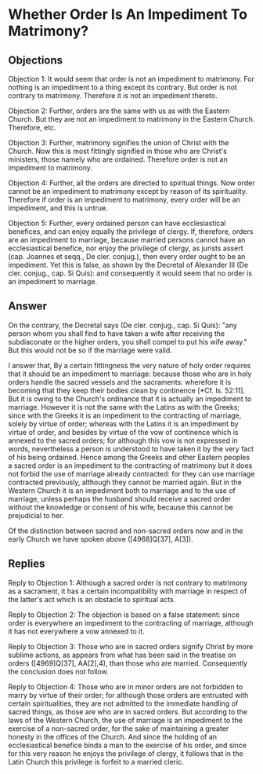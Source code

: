 # Whether Order Is An Impediment To Matrimony?

## Objections

Objection 1: It would seem that order is not an impediment to matrimony. For nothing is an impediment to a thing except its contrary. But order is not contrary to matrimony. Therefore it is not an impediment thereto.

Objection 2: Further, orders are the same with us as with the Eastern Church. But they are not an impediment to matrimony in the Eastern Church. Therefore, etc.

Objection 3: Further, matrimony signifies the union of Christ with the Church. Now this is most fittingly signified in those who are Christ's ministers, those namely who are ordained. Therefore order is not an impediment to matrimony.

Objection 4: Further, all the orders are directed to spiritual things. Now order cannot be an impediment to matrimony except by reason of its spirituality. Therefore if order is an impediment to matrimony, every order will be an impediment, and this is untrue.

Objection 5: Further, every ordained person can have ecclesiastical benefices, and can enjoy equally the privilege of clergy. If, therefore, orders are an impediment to marriage, because married persons cannot have an ecclesiastical benefice, nor enjoy the privilege of clergy, as jurists assert (cap. Joannes et seqq., De cler. conjug.), then every order ought to be an impediment. Yet this is false, as shown by the Decretal of Alexander III (De cler. conjug., cap. Si Quis): and consequently it would seem that no order is an impediment to marriage.

## Answer

On the contrary, the Decretal says (De cler. conjug., cap. Si Quis): "any person whom you shall find to have taken a wife after receiving the subdiaconate or the higher orders, you shall compel to put his wife away." But this would not be so if the marriage were valid.

I answer that, By a certain fittingness the very nature of holy order requires that it should be an impediment to marriage: because those who are in holy orders handle the sacred vessels and the sacraments: wherefore it is becoming that they keep their bodies clean by continence [*Cf. Is. 52:11]. But it is owing to the Church's ordinance that it is actually an impediment to marriage. However it is not the same with the Latins as with the Greeks; since with the Greeks it is an impediment to the contracting of marriage, solely by virtue of order; whereas with the Latins it is an impediment by virtue of order, and besides by virtue of the vow of continence which is annexed to the sacred orders; for although this vow is not expressed in words, nevertheless a person is understood to have taken it by the very fact of his being ordained. Hence among the Greeks and other Eastern peoples a sacred order is an impediment to the contracting of matrimony but it does not forbid the use of marriage already contracted: for they can use marriage contracted previously, although they cannot be married again. But in the Western Church it is an impediment both to marriage and to the use of marriage, unless perhaps the husband should receive a sacred order without the knowledge or consent of his wife, because this cannot be prejudicial to her.

Of the distinction between sacred and non-sacred orders now and in the early Church we have spoken above ([4968]Q[37], A[3]).

## Replies

Reply to Objection 1: Although a sacred order is not contrary to matrimony as a sacrament, it has a certain incompatibility with marriage in respect of the latter's act which is an obstacle to spiritual acts.

Reply to Objection 2: The objection is based on a false statement: since order is everywhere an impediment to the contracting of marriage, although it has not everywhere a vow annexed to it.

Reply to Objection 3: Those who are in sacred orders signify Christ by more sublime actions, as appears from what has been said in the treatise on orders ([4969]Q[37], AA[2],4), than those who are married. Consequently the conclusion does not follow.

Reply to Objection 4: Those who are in minor orders are not forbidden to marry by virtue of their order; for although those orders are entrusted with certain spiritualities, they are not admitted to the immediate handling of sacred things, as those are who are in sacred orders. But according to the laws of the Western Church, the use of marriage is an impediment to the exercise of a non-sacred order, for the sake of maintaining a greater honesty in the offices of the Church. And since the holding of an ecclesiastical benefice binds a man to the exercise of his order, and since for this very reason he enjoys the privilege of clergy, it follows that in the Latin Church this privilege is forfeit to a married cleric.